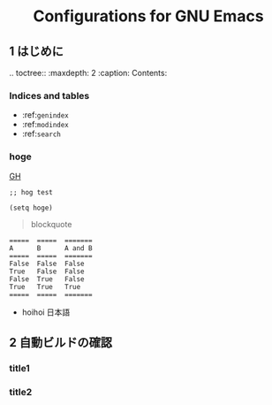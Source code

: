 <h1 style="text-align: center;">Configurations for GNU Emacs</h1>

## 1 はじめに

.. toctree::
   :maxdepth: 2
   :caption: Contents:



### Indices and tables

* :ref:`genindex`
* :ref:`modindex`
* :ref:`search`


### hoge

[GH](http://gospel-haiku.com)

``` emacs-lisp
;; hog test

(setq hoge)

```

> blockquote

```eval_rst
=====  =====  =======
A      B      A and B
=====  =====  =======
False  False  False
True   False  False
False  True   False
True   True   True
=====  =====  =======
```

* <i class="fa fa-exclamation-triangle" aria-hidden="true"></i> hoihoi 日本語

## 2 自動ビルドの確認

### title1

### title2
